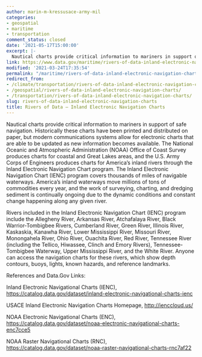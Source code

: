 ```yaml
---
author: marin-m-kressusace-army-mil
categories:
- geospatial
- maritime
- transportation
comment_status: closed
date: '2021-05-17T15:00:00'
excerpt: |-
  Nautical charts provide critical information to mariners in support of safe navigation. Historically these charts have been printed and distributed on paper, but modern communications systems allow for electronic charts that are able to be updated as new information becomes…
link: https://www.data.gov/maritime/rivers-of-data-inland-electronic-navigation-charts/
modified: '2021-03-24T17:35:54'
permalink: "/maritime/rivers-of-data-inland-electronic-navigation-charts/"
redirect_from:
- /climate/transportation/rivers-of-data-inland-electronic-navigation-charts/
- /geospatial/rivers-of-data-inland-electronic-navigation-charts/
- /transportation/rivers-of-data-inland-electronic-navigation-charts/
slug: rivers-of-data-inland-electronic-navigation-charts
title: Rivers of Data – Inland Electronic Navigation Charts
---
```


Nautical charts provide critical information to mariners in support of safe navigation. Historically these charts have been printed and distributed on paper, but modern communications systems allow for electronic charts that are able to be updated as new information becomes available. The National Oceanic and Atmospheric Administration (NOAA) Office of Coast Survey produces charts for coastal and Great Lakes areas, and the U.S. Army Corps of Engineers produces charts for America’s inland rivers through the Inland Electronic Navigation Chart program. The Inland Electronic Navigation Chart (IENC) program covers thousands of miles of navigable waterways. America’s inland waterways move millions of tons of commodities every year, and the work of surveying, charting, and dredging sediment is continually ongoing due to the dynamic conditions and constant change happening along any given river.

Rivers included in the Inland Electronic Navigation Chart (IENC) program include the Allegheny River, Arkansas River, Atchafalaya River, Black Warrior-Tombigbee Rivers, Cumberland River, Green River, Illinois River, Kaskaskia, Kanawha River, Lower Mississippi River, Missouri River, Monongahela River, Ohio River, Ouachita River, Red River, Tennessee River (including the Tellico, Hiwassee, Clinch and Emory Rivers), Tennessee-Tombigbee Waterway, Upper Mississippi River, and the White River. Anyone can access the navigation charts for these rivers, which show depth contours, buoys, lights, known hazards, and reference landmarks.

References and Data.Gov Links:

Inland Electronic Navigational Charts (IENC), https://catalog.data.gov/dataset/inland-electronic-navigational-charts-ienc

USACE Inland Electronic Navigation Charts Homepage, http://ienccloud.us/

NOAA Electronic Navigational Charts (ENC), https://catalog.data.gov/dataset/noaa-electronic-navigational-charts-enc7cce5

NOAA Raster Navigational Charts (RNC), https://catalog.data.gov/dataset/noaa-raster-navigational-charts-rnc7af22
